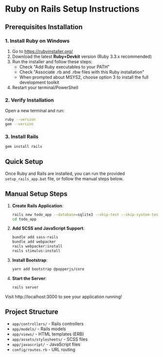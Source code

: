 # Ruby on Rails Setup Instructions

## Prerequisites Installation

### 1. Install Ruby on Windows
1. Go to https://rubyinstaller.org/
2. Download the latest **Ruby+Devkit** version (Ruby 3.3.x recommended)
3. Run the installer and follow these steps:
   - Check "Add Ruby executables to your PATH"
   - Check "Associate .rb and .rbw files with this Ruby installation"
   - When prompted about MSYS2, choose option 3 to install the full development toolkit
4. Restart your terminal/PowerShell

### 2. Verify Installation
Open a new terminal and run:
```bash
ruby --version
gem --version
```

### 3. Install Rails
```bash
gem install rails
```

## Quick Setup
Once Ruby and Rails are installed, you can run the provided `setup_rails_app.bat` file, or follow the manual steps below.

## Manual Setup Steps

1. **Create Rails Application**:
   ```bash
   rails new todo_app --database=sqlite3 --skip-test --skip-system-test
   cd todo_app
   ```

2. **Add SCSS and JavaScript Support**:
   ```bash
   bundle add sass-rails
   bundle add webpacker
   rails webpacker:install
   rails stimulus:install
   ```

3. **Install Bootstrap**:
   ```bash
   yarn add bootstrap @popperjs/core
   ```

4. **Start the Server**:
   ```bash
   rails server
   ```

Visit http://localhost:3000 to see your application running!

## Project Structure
- `app/controllers/` - Rails controllers
- `app/models/` - Rails models
- `app/views/` - HTML templates (ERB)
- `app/assets/stylesheets/` - SCSS files
- `app/javascript/` - JavaScript files
- `config/routes.rb` - URL routing



